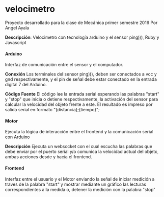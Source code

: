 # velocimetro
Proyecto desarrollado para la clase de Mecánica primer semestre 2016
Por Angel Ayala

**Descripción**: Velocimetro con tecnología arduino y el sensor ping))), Ruby y Javascript

#### Arduino
Interfaz de comunicación entre el sensor y el computador.

**Conexión**
Los terminales del sensor ping))), deben ser conectados a vcc y gnd respectivamente, y el pin de señal debe estar conectado en la entrada digital 7 del Arduino.

**Código Fuente**
El código lee la entrada serial esperando las palabras "start" y "stop" que inicia o detiene respectivamente, la activación del sensor para calcular la velocidad del objeto frente a este.
El resultado es impreso por salida serial en formato "{distancia};{tiempo}";

#### Motor
Ejecuta la lógica de interacción entre el frontend y la comunicación serial con Arduino

**Descripción** 
Ejecuta un websocket con el cual escucha las palabras que debe enviar por el puerto serial y/o comunica la velocidad actual del objeto, ambas acciones desde y hacia el frontend.

#### Frontend
Interfaz entre el usuario y el Motor enviando la señal de iniciar medición a traves de la palabra "start" y mostrar mediante un gráfico las lecturas correspondientes a la medida o, detener la medición con la palabra "stop"
